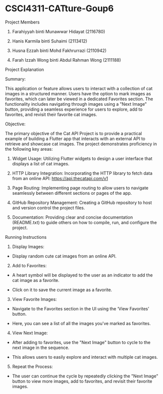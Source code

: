 # CSCI4311-CATture-Goup6

Project Members

1. Farahiyyah binti Munawwar Hidayat (2116780)

2. Hanis Karmila binti Suhaimi (2113412)

3. Husna Ezzah binti Mohd Fakhrurrazi (2110942)

4. Farah Izzah Wong binti Abdul Rahman Wong (2111188)

Project Explanation

Summary:

This application or feature allows users to interact with a collection of cat images in a structured manner. Users have the option to mark images as favorites, which can later be viewed in a dedicated Favorites section. The functionality includes navigating through images using a "Next Image" button, providing a seamless experience for users to explore, add to favorites, and revisit their favorite cat images.

Objective:

The primary objective of the Cat API Project is to provide a practical example of building a Flutter app that interacts with an external API to retrieve and showcase cat images. The project demonstrates proficiency in the following key areas:

  1. Widget Usage: Utilizing Flutter widgets to design a user interface that displays a list of cat images.

  2. HTTP Library Integration: Incorporating the HTTP library to fetch data from an online API: https://api.thecatapi.com/v1

  3. Page Routing: Implementing page routing to allow users to navigate seamlessly between different sections or pages of the app.

  4. GitHub Repository Management: Creating a GitHub repository to host and version control the project files.

  5. Documentation: Providing clear and concise documentation (README.txt) to guide others on how to compile, run, and configure the project.

Running Instructions

  1. Display Images:
  - Display random cute cat images from an online API. 

  2. Add to Favorites:
  - A heart symbol will be displayed to the user as an indicator to add the cat image as a favorite. 

  - Click on it to save the current image as a favorite.

  3. View Favorite Images:

  - Navigate to the Favorites section in the UI using the ‘View Favorites’ button.

  - Here, you can see a list of all the images you've marked as favorites.

  4. View Next Image:

  - After adding to favorites, use the "Next Image" button to cycle to the next image in the sequence.

  - This allows users to easily explore and interact with multiple cat images.

  5. Repeat the Process:

  - The user can continue the cycle by repeatedly clicking the "Next Image" button to view more images, add to favorites, and revisit their favorite images.

